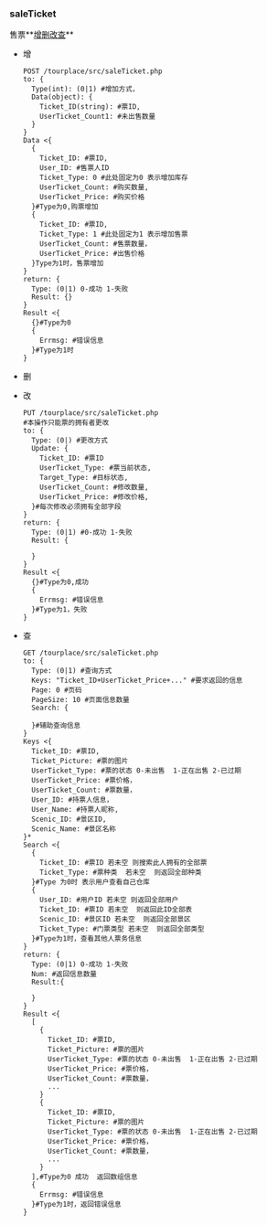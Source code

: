 ### saleTicket

售票**[增](sale_add)[删](sale_delete)[改](sale_change)[查](sale_search)**

- <a name="sale_add">增</a>

      POST /tourplace/src/saleTicket.php
      to: {
        Type(int): (0|1) #增加方式，
        Data(object): {
          Ticket_ID(string): #票ID,
          UserTicket_Count1: #未出售数量
        }
      }
      Data <{
        {
          Ticket_ID: #票ID,
          User_ID: #售票人ID
          Ticket_Type: 0 #此处固定为0 表示增加库存
          UserTicket_Count: #购买数量,
          UserTicket_Price: #购买价格
        }#Type为0,购票增加
        {
          Ticket_ID: #票ID,
          Ticket_Type: 1 #此处固定为1 表示增加售票
          UserTicket_Count: #售票数量，
          UserTicket_Price: #出售价格
        }Type为1时，售票增加
      }
      return: {
        Type: (0|1) 0-成功 1-失败
        Result: {}
      }
      Result <{
        {}#Type为0
        {
          Errmsg: #错误信息
        }#Type为1时
      }
- <a name="sale_delete">删</a>


- <a name="sale_change">改</a>

      PUT /tourplace/src/saleTicket.php
      #本操作只能票的拥有者更改
      to: {
        Type: (0|) #更改方式
        Update: {
          Ticket_ID: #票ID
          UserTicket_Type: #票当前状态,
          Target_Type: #目标状态,
          UserTicket_Count: #修改数量,
          UserTicket_Price: #修改价格,
        }#每次修改必须拥有全部字段
      }
      return: {
        Type: (0|1) #0-成功 1-失败
        Result: {

        }
      }
      Result <{
        {}#Type为0,成功
        {
          Errmsg: #错误信息
        }#Type为1，失败
      }

- <a name="sale_search">查</a>

      GET /tourplace/src/saleTicket.php
      to: {
        Type: (0|1) #查询方式
        Keys: "Ticket_ID+UserTicket_Price+..." #要求返回的信息
        Page: 0 #页码
        PageSize: 10 #页面信息数量
        Search: {

        }#辅助查询信息
      }
      Keys <{
        Ticket_ID: #票ID,
        Ticket_Picture: #票的图片
        UserTicket_Type: #票的状态 0-未出售  1-正在出售 2-已过期
        UserTicket_Price: #票价格，
        UserTicket_Count: #票数量，
        User_ID: #持票人信息，
        User_Name: #持票人昵称,
        Scenic_ID: #景区ID,
        Scenic_Name: #景区名称
      }*
      Search <{
        {
          Ticket_ID: #票ID 若未空 则搜索此人拥有的全部票
          Ticket_Type: #票种类  若未空  则返回全部种类
        }#Type 为0时 表示用户查看自己仓库
        {
          User_ID: #用户ID 若未空 则返回全部用户
          Ticket_ID: #票ID 若未空  则返回此ID全部表
          Scenic_ID: #景区ID 若未空  则返回全部景区
          Ticket_Type: #门票类型 若未空  则返回全部类型
        }#Type为1时，查看其他人票务信息
      }
      return: {
        Type: (0|1) 0-成功 1-失败
        Num: #返回信息数量
        Result:{

        }
      }
      Result <{
        [
          {
            Ticket_ID: #票ID,
            Ticket_Picture: #票的图片
            UserTicket_Type: #票的状态 0-未出售  1-正在出售 2-已过期
            UserTicket_Price: #票价格，
            UserTicket_Count: #票数量，
            ...
          }
          {
            Ticket_ID: #票ID,
            Ticket_Picture: #票的图片
            UserTicket_Type: #票的状态 0-未出售  1-正在出售 2-已过期
            UserTicket_Price: #票价格，
            UserTicket_Count: #票数量，
            ...
          }
        ],#Type为0 成功  返回数组信息
        {
          Errmsg: #错误信息
        }#Type为1时，返回错误信息
      }
